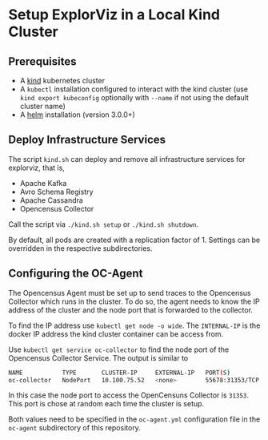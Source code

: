 # Setup ExplorViz in a Local Kind Cluster

## Prerequisites

- A [kind](https://kind.sigs.k8s.io/docs/user/quick-start/) kubernetes cluster
- A `kubectl` installation configured to interact with the kind cluster (use `kind export kubeconfig` optionally with `--name` if not using the default cluster name)
- A [helm](https://helm.sh/) installation (version 3.0.0+)

## Deploy Infrastructure Services

The script `kind.sh` can deploy and remove all infrastructure services for explorviz, that is,

- Apache Kafka
- Avro Schema Registry
- Apache Cassandra
- Opencensus Collector

Call the script via `./kind.sh setup` or `./kind.sh shutdown`.

By default, all pods are created with a replication factor of 1. Settings can be overridden in the respective subdirectories.

## Configuring the OC-Agent

The Opencensus Agent must be set up to send traces to the Opencensus Collector which runs in the cluster. To do so, the agent needs to know the IP address of the cluster and the node port that is forwarded to the collector.

To find the IP address use `kubectl get node -o wide`. The `INTERNAL-IP` is the docker IP address the kind cluster container can be access from.

Use `kubectl get service oc-collector` to find the node port of the Opencensus Collector Service. The output is similar to

```sh
NAME           TYPE       CLUSTER-IP     EXTERNAL-IP   PORT(S)
oc-collector   NodePort   10.100.75.52   <none>        55678:31353/TCP  
```

In this case the node port to access the OpenCensuns Collector is `31353`. This port is chose at random each time the cluster is setup.

Both values need to be specified in the `oc-agent.yml` configuration file in the `oc-agent` subdirectory of this repository.
